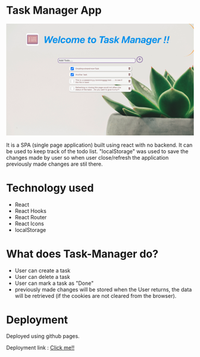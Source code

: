 # Task Manager App


![alt text](https://github.com/akarelia20/Task_Manager/blob/main/screenshot_output.png)


It is a SPA (single page application) built using react with no backend. It can be used to keep track of the todo list. "localStorage" was used to save the changes made by user so when user close/refresh the application previously made changes are stil there. 


# Technology used
- React
- React Hooks
- React Router
- React Icons
- localStorage


# What does Task-Manager do?

- User can create a task
- User can delete a task
- User can mark a task as "Done"
- previously made changes will be stored when the User returns, the data will be retrieved (if the cookies are not cleared from the browser).

# Deployment

Deployed using github pages.

Deployment link : [Click me!!](https://akarelia20.github.io/Task_Manager/)
